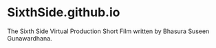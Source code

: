 # SixthSide.github.io
The Sixth Side
Virtual Production Short Film written by Bhasura Suseen Gunawardhana.

